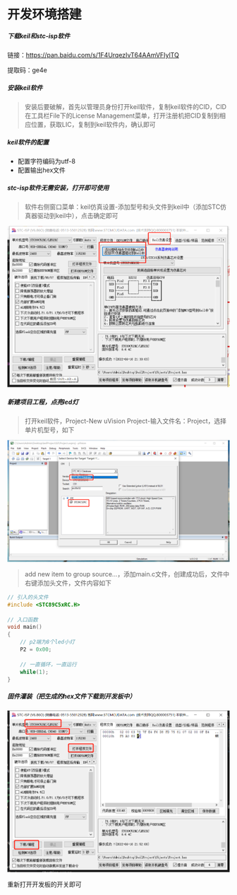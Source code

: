 # 开发环境搭建

##### 下载keil和stc-isp软件

链接：https://pan.baidu.com/s/1F4UrqezIvT64AAmVFIylTQ 

提取码：ge4e

##### 安装keil软件

> 安装后要破解，首先以管理员身份打开keil软件，复制keil软件的CID，CID在工具栏File下的License Management菜单，打开注册机把CID复制到相应位置，获取LIC，复制到keil软件内，确认即可

##### keil软件的配置

- 配置字符编码为utf-8
- 配置输出hex文件

##### stc-isp软件无需安装，打开即可使用

> 软件右侧窗口菜单：keil仿真设置-添加型号和头文件到keil中（添加STC仿真器驱动到keil中），点击确定即可

![](./stc-isp-01.png)

##### 新建项目工程，点亮led灯

> 打开keil软件，Project-New uVision Project-输入文件名：Project，选择单片机型号，如下

![](./new-project-01.png)

> add new item to group source...，添加main.c文件，创建成功后，文件中右键添加头文件，文件内容如下

```c
// 引入的头文件
#include <STC89C5xRC.H>

// 入口函数
void main()
{
	// p2端为8个led小灯
	P2 = 0x00;

	// 一直循环，一直运行
	while(1);
}
```


##### 固件灌装（把生成的hex文件下载到开发板中）

![](./stc-isp-02.png)

重新打开开发板的开关即可

